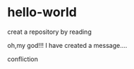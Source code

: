 # hello-world
creat a repository by reading


oh,my god!!!
I have created a message....

confliction

